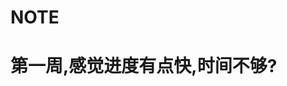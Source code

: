 <!--
 * @Description: This is a description
 * @Author: Ask
 * @LastEditors: Ask
 * @Date: 2019-10-07 19:58:37
 * @LastEditTime: 2019-10-07 19:58:37
 -->
# NOTE

# 第一周,感觉进度有点快,时间不够?

